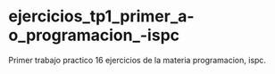 # ejercicios_tp1_primer_a-o_programacion_-ispc
Primer trabajo practico 16 ejercicios de la materia programacion, ispc.
